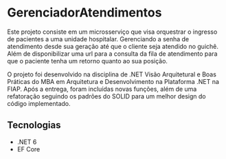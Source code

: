 # GerenciadorAtendimentos

Este projeto consiste em um microsserviço que visa orquestrar o ingresso de pacientes a uma unidade hospitalar. Gerenciando a senha de atendimento desde sua geração até que o cliente seja atendido no guichê. Além de disponibilizar uma url para a consulta da fila de atendimento para que o paciente tenha um retorno quanto ao sua posição.

O projeto foi desenvolvido na disciplina de .NET Visão Arquitetural e Boas Práticas do MBA em Arquitetura e Desenvolvimento na Plataforma .NET na FIAP. 
Após a entrega, foram incluídas novas funções, além de uma refatoração seguindo os padrões do SOLID para um melhor design do código implementado.

## Tecnologias
- .NET 6
- EF Core
